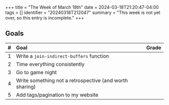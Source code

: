 +++
title      = "The Week of March 18th"
date       = 2024-03-18T21:20:47-04:00
tags       = []
identifier = "20240318T212047"
summary    = "This week is not yet over, so this entry is incomplete."
+++

## Goals
| # | Goal                                                    | Grade |
|:--|:--------------------------------------------------------|:------|
| 1 | Write a `join-indirect-buffers` function                |       |
| 2 | Time everything consistently                            |       |
| 3 | Go to game night                                        |       |
| 4 | Write something not a retrospective (and worth sharing) |       |
| 5 | Add tags/pagination to my website                       |       |
